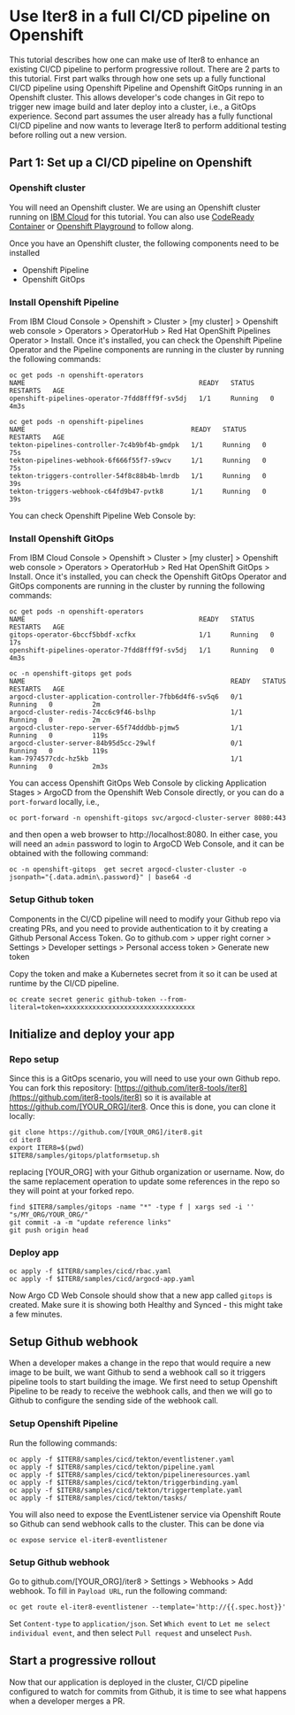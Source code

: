 # Use Iter8 in a full CI/CD pipeline on Openshift

This tutorial describes how one can make use of Iter8 to enhance an existing CI/CD pipeline to perform progressive rollout. There are 2 parts to this tutorial. First part walks through how one sets up a fully functional CI/CD pipeline using Openshift Pipeline and Openshift GitOps running in an Openshift cluster. This allows developer's code changes in Git repo to trigger new image build and later deploy into a cluster, i.e., a GitOps experience. Second part assumes the user already has a fully functional CI/CD pipeline and now wants to leverage Iter8 to perform additional testing before rolling out a new version.

## Part 1: Set up a CI/CD pipeline on Openshift

### Openshift cluster

You will need an Openshift cluster. We are using an Openshift cluster running on [IBM Cloud](https://www.ibm.com/cloud) for this tutorial. You can also use [CodeReady Container](https://developers.redhat.com/products/codeready-containers/overview) or [Openshift Playground](https://developers.redhat.com/courses/openshift/playground-openshift) to follow along.

Once you have an Openshift cluster, the following components need to be installed
- Openshift Pipeline
- Openshift GitOps

### Install Openshift Pipeline

From IBM Cloud Console > Openshift > Cluster > [my cluster] > Openshift web console > Operators > OperatorHub > Red Hat OpenShift Pipelines Operator > Install. Once it's installed, you can check the Openshift Pipeline Operator and the Pipeline components are running in the cluster by running the following commands:

```shell
oc get pods -n openshift-operators
NAME                                            READY   STATUS    RESTARTS   AGE
openshift-pipelines-operator-7fdd8fff9f-sv5dj   1/1     Running   0          4m3s

oc get pods -n openshift-pipelines
NAME                                          READY   STATUS    RESTARTS   AGE
tekton-pipelines-controller-7c4b9bf4b-gmdpk   1/1     Running   0          75s
tekton-pipelines-webhook-6f666f55f7-s9wcv     1/1     Running   0          75s
tekton-triggers-controller-54f8c88b4b-lmrdb   1/1     Running   0          39s
tekton-triggers-webhook-c64fd9b47-pvtk8       1/1     Running   0          39s
```

You can check Openshift Pipeline Web Console by:

### Install Openshift GitOps

From IBM Cloud Console > Openshift > Cluster > [my cluster] > Openshift web console > Operators > OperatorHub > Red Hat OpenShift GitOps > Install. Once it's installed, you can check the Openshift GitOps Operator and GitOps components are running in the cluster by running the following commands:

```shell
oc get pods -n openshift-operators
NAME                                            READY   STATUS    RESTARTS   AGE
gitops-operator-6bccf5bbdf-xcfkx                1/1     Running   0          17s
openshift-pipelines-operator-7fdd8fff9f-sv5dj   1/1     Running   0          4m3s

oc -n openshift-gitops get pods
NAME                                                    READY   STATUS    RESTARTS   AGE
argocd-cluster-application-controller-7fbb6d4f6-sv5q6   0/1     Running   0          2m
argocd-cluster-redis-74cc6c9f46-bslhp                   1/1     Running   0          2m
argocd-cluster-repo-server-65f74dddbb-pjmw5             1/1     Running   0          119s
argocd-cluster-server-84b95d5cc-29wlf                   0/1     Running   0          119s
kam-7974577cdc-hz5kb                                    1/1     Running   0          2m3s
```

You can access Openshift GitOps Web Console by clicking Application Stages > ArgoCD from the Openshift Web Console directly, or you can do a `port-forward` locally, i.e.,

```shell
oc port-forward -n openshift-gitops svc/argocd-cluster-server 8080:443
```

and then open a web browser to http://localhost:8080. In either case, you will need an `admin` password to login to ArgoCD Web Console, and it can be obtained with the following command:

```shell
oc -n openshift-gitops  get secret argocd-cluster-cluster -o jsonpath="{.data.admin\.password}" | base64 -d
```

### Setup Github token

Components in the CI/CD pipeline will need to modify your Github repo via creating PRs, and you need to provide authentication to it by creating a Github Personal Access Token. Go to github.com > upper right corner > Settings > Developer settings > Personal access token > Generate new token

Copy the token and make a Kubernetes secret from it so it can be used at runtime by the CI/CD pipeline.

```shell
oc create secret generic github-token --from-literal=token=xxxxxxxxxxxxxxxxxxxxxxxxxxxxxxxxx
```

## Initialize and deploy your app

### Repo setup

Since this is a GitOps scenario, you will need to use your own Github repo. You can fork this repository: [https://github.com/iter8-tools/iter8](https://github.com/iter8-tools/iter8) so it is available at https://github.com/[YOUR_ORG]/iter8. Once this is done, you can clone it locally:

```shell
git clone https://github.com/[YOUR_ORG]/iter8.git
cd iter8
export ITER8=$(pwd)
$ITER8/samples/gitops/platformsetup.sh
```

replacing [YOUR_ORG] with your Github organization or username. Now, do the same replacement operation to update some references in the repo so they will point at your forked repo.

```shell
find $ITER8/samples/gitops -name "*" -type f | xargs sed -i '' "s/MY_ORG/YOUR_ORG/"
git commit -a -m "update reference links"
git push origin head
```

### Deploy app 

```shell
oc apply -f $ITER8/samples/cicd/rbac.yaml
oc apply -f $ITER8/samples/cicd/argocd-app.yaml
```

Now Argo CD Web Console should show that a new app called `gitops` is created. Make sure it is showing both Healthy and Synced - this might take a few minutes.

## Setup Github webhook

When a developer makes a change in the repo that would require a new image to be built, we want Github to send a webhook call so it triggers pipeline tools to start building the image. We first need to setup Openshift Pipeline to be ready to receive the webhook calls, and then we will go to Github to configure the sending side of the webhook call.

### Setup Openshift Pipeline

Run the following commands:

```shell
oc apply -f $ITER8/samples/cicd/tekton/eventlistener.yaml
oc apply -f $ITER8/samples/cicd/tekton/pipeline.yaml
oc apply -f $ITER8/samples/cicd/tekton/pipelineresources.yaml
oc apply -f $ITER8/samples/cicd/tekton/triggerbinding.yaml
oc apply -f $ITER8/samples/cicd/tekton/triggertemplate.yaml
oc apply -f $ITER8/samples/cicd/tekton/tasks/
```

You will also need to expose the EventListener service via Openshift Route so Github can send webhook calls to the cluster. This can be done via

```
oc expose service el-iter8-eventlistener
```

### Setup Github webhook

Go to github.com/[YOUR_ORG]/iter8 > Settings > Webhooks > Add webhook. To fill in `Payload URL`, run the following command:

```shell
oc get route el-iter8-eventlistener --template='http://{{.spec.host}}'
```

Set `Content-type` to `application/json`. Set `Which event` to `Let me select individual event`, and then select `Pull request` and unselect `Push`.

## Start a progressive rollout

Now that our application is deployed in the cluster, CI/CD pipeline configured to watch for commits from Github, it is time to see what happens when a developer merges a PR.


